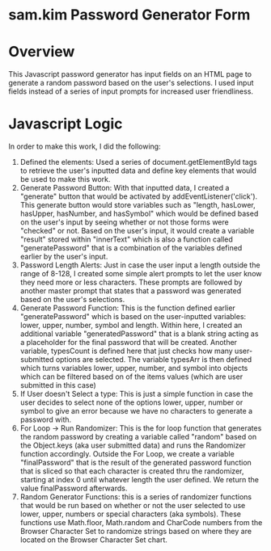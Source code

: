 # sam.kim Password Generator Form


# Overview
This Javascript password generator has input fields on an HTML page to generate a random password based on the user's selections. I used input fields instead of a series of input prompts for increased user friendliness.

# Javascript Logic
In order to make this work, I did the following:

1. Defined the elements: Used a series of document.getElementById tags to retrieve the user's inputted data and define key elements that would be used to make this work.
2. Generate Password Button: With that inputted data, I created a "generate" button that would be activated by addEventListener('click'). This generate button would store variables such as "length, hasLower, hasUpper, hasNumber, and hasSymbol" which would be defined based on the user's input by seeing whether or not those forms were "checked" or not.  Based on the user's input, it would create a variable "result" stored within "innerText" which is also a function called "generatePassword" that is a combination of the variables defined earlier by the user's input.
3. Password Length Alerts: Just in case the user input a length outside the range of 8-128, I created some simple alert prompts to let the user know they need more or less characters.  These prompts are followed by another master prompt that states that a password was generated based on the user's selections.
4. Generate Password Function: This is the function defined earlier "generatePassword" which is based on the user-inputted variables: lower, upper, number, symbol and length. Within here, I created an additional variable "generatedPassword" that is a blank string acting as a placeholder for the final password that will be created.  Another variable, typesCount is defined here that just checks how many user-submitted options are selected.  The variable typesArr is then defined which turns variables lower, upper, number, and symbol into objects which can be filtered based on of the items values (which are user submitted in this case)
5. If User doesn't Select a type: This is just a simple function in case the user decides to select none of the options lower, upper, number or symbol to give an error because we have no characters to generate a password with.
6. For Loop -> Run Randomizer: This is the for loop function that generates the random password by creating a variable called "random" based on the Object.keys (aka user submitted data) and runs the Randomizer function accordingly.  Outside the For Loop, we create a variable "finalPassword" that is the result of the generated password function that is sliced so that each character is created thru the randomizer, starting at index 0 until whatever length the user defined.  We return the value finalPassword afterwards.
7. Random Generator Functions: this is a series of randomizer functions that would be run based on whether or not the user selected to use lower, upper, numbers or special characters (aka symbols).  These functions use Math.floor, Math.random and CharCode numbers from the Browser Character Set to randomize strings based on where they are located on the Browser Character Set chart.
